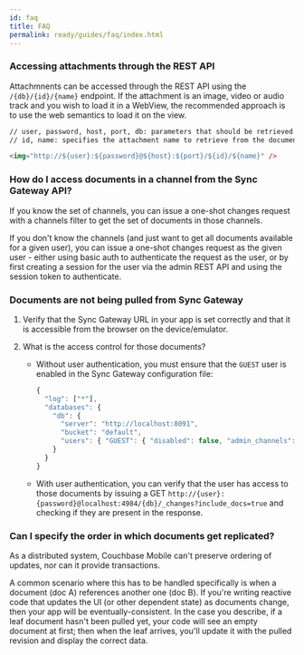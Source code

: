 ```yaml
---
id: faq
title: FAQ
permalink: ready/guides/faq/index.html
---
```


### Accessing attachments through the REST API

Attachmnents can be accessed through the REST API using the `/{db}/{id}/{name}` endpoint. If the attachment is an image, video or audio track and you wish to load it in a WebView, the recommended approach is to use the web semantics to load it on the view.

```html
// user, password, host, port, db: parameters that should be retrieved through your application lifecycle methods when initializing Couchbase Lite.
// id, name: specifies the attachment name to retrieve from the document with that id.

<img="http://${user}:${password}@${host}:${port}/${id}/${name}" />
```

### How do I access documents in a channel from the Sync Gateway API?

If you know the set of channels, you can issue a one-shot changes request with a channels filter to get the set of documents in those channels.

If you don't know the channels (and just want to get all documents available for a given user), you can issue a one-shot changes request as the given user - either using basic auth to authenticate the request as the user, or by first creating a session for the user via the admin REST API and using the session token to authenticate.

### Documents are not being pulled from Sync Gateway

1. Verify that the Sync Gateway URL in your app is set correctly and that it is accessible from the browser on the device/emulator.
2. What is the access control for those documents?

    - Without user authentication, you must ensure that the `GUEST` user is enabled in the Sync Gateway configuration file:

      ```javascript
      {
        "log": ["*"],
        "databases": {
          "db": {
            "server": "http://localhost:8091",
            "bucket": "default",
            "users": { "GUEST": { "disabled": false, "admin_channels": ["*"] } }
          }
        }
      }
      ```

    - With user authentication, you can verify that the user has access to those documents by issuing a GET `http://{user}:{password}@localhost:4984/{db}/_changes?include_docs=true` and checking if they are present in the response.

### Can I specify the order in which documents get replicated?

As a distributed system, Couchbase Mobile can't preserve ordering of updates, nor can it provide transactions.

A common scenario where this has to be handled specifically is when a document (doc A) references another one (doc B). If you're writing reactive code that updates the UI (or other dependent state) as documents change, then your app will be eventually-consistent. In the case you describe, if a leaf document hasn't been pulled yet, your code will see an empty document at first; then when the leaf arrives, you'll update it with the pulled revision and display the correct data.
